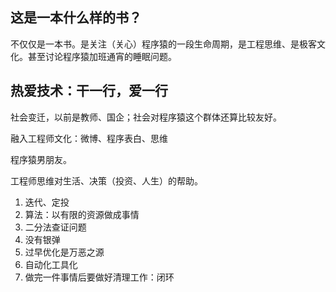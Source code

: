 
## 这是一本什么样的书？

不仅仅是一本书。是关注（关心）程序猿的一段生命周期，是工程思维、是极客文化。甚至讨论程序猿加班通宵的睡眠问题。



## 热爱技术：干一行，爱一行

社会变迁，以前是教师、国企；社会对程序猿这个群体还算比较友好。

融入工程师文化：微博、程序表白、思维

程序猿男朋友。

工程师思维对生活、决策（投资、人生）的帮助。

1. 迭代、定投
2. 算法：以有限的资源做成事情
3. 二分法查证问题
4. 没有银弹
5. 过早优化是万恶之源
6. 自动化工具化
7. 做完一件事情后要做好清理工作：闭环